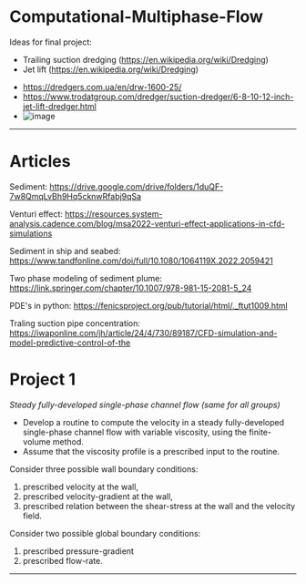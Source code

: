 # Computational-Multiphase-Flow

Ideas for final project:
- Trailing suction dredging (https://en.wikipedia.org/wiki/Dredging)
- Jet lift (https://en.wikipedia.org/wiki/Dredging)
* https://dredgers.com.ua/en/drw-1600-25/
* https://www.trodatgroup.com/dredger/suction-dredger/6-8-10-12-inch-jet-lift-dredger.html
* ![image](https://user-images.githubusercontent.com/70904313/220875658-73720f7c-849f-4146-a726-9e739928c15c.png)
---

# Articles
Sediment:
https://drive.google.com/drive/folders/1duQF-7w8QmqLvBh9Hq5cknwRfabj9qSa

Venturi effect:
https://resources.system-analysis.cadence.com/blog/msa2022-venturi-effect-applications-in-cfd-simulations

Sediment in ship and seabed:
https://www.tandfonline.com/doi/full/10.1080/1064119X.2022.2059421

Two phase modeling of sediment plume:
https://link.springer.com/chapter/10.1007/978-981-15-2081-5_24

PDE's in python:
https://fenicsproject.org/pub/tutorial/html/._ftut1009.html

Traling suction pipe concentration:
https://iwaponline.com/jh/article/24/4/730/89187/CFD-simulation-and-model-predictive-control-of-the


# Project 1
*Steady fully-developed single-phase channel flow (same for all groups)*
 - Develop a routine to compute the velocity in a steady fully-developed single-phase
channel flow with variable viscosity, using the finite-volume method. 
- Assume that the viscosity profile is a prescribed input to the routine. 

Consider three possible wall boundary
conditions: 
1. prescribed velocity at the wall,
2. prescribed velocity-gradient at the wall,
3. prescribed relation between the shear-stress at the wall and the velocity field.

Consider two possible global boundary conditions: 
1. prescribed pressure-gradient
2. prescribed flow-rate.

---
